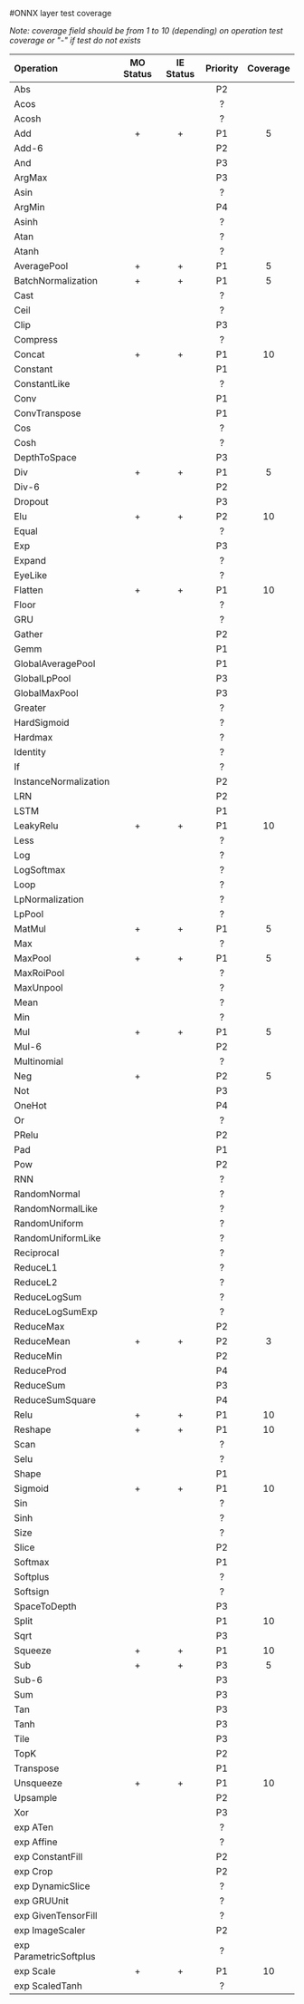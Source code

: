 #ONNX layer test coverage

*Note: coverage field should be from 1 to 10 (depending) on operation test coverage or "-" if test do not exists*

| Operation            | MO Status | IE Status | Priority | Coverage |  
|:---------------------|:---------:|:---------:|:--------:|:--------:|
|Abs                   |           |           |    P2    |          |
|Acos                  |           |           |    ?     |          |
|Acosh                 |           |           |    ?     |          |
|Add                   |     +     |     +     |    P1    |    5     |
|Add-6                 |           |           |    P2    |          |
|And                   |           |           |    P3    |          |
|ArgMax                |           |           |    P3    |          |
|Asin                  |           |           |    ?     |          |
|ArgMin                |           |           |    P4    |          |
|Asinh                 |           |           |    ?     |          |
|Atan                  |           |           |    ?     |          |
|Atanh                 |           |           |    ?     |          |
|AveragePool           |     +     |     +     |    P1    |    5     |
|BatchNormalization    |     +     |    +      |    P1    |     5    |
|Cast                  |           |           |    ?     |          |
|Ceil                  |           |           |    ?     |          |
|Clip                  |           |           |    P3    |          |
|Compress              |           |           |    ?     |          |
|Concat                |     +     |    +      |    P1    |    10    |
|Constant              |           |           |    P1    |          |
|ConstantLike          |           |           |    ?     |          |
|Conv                  |           |           |    P1    |          |
|ConvTranspose         |           |           |    P1    |          |
|Cos                   |           |           |    ?     |          |
|Cosh                  |           |           |    ?     |          |
|DepthToSpace          |           |           |    P3    |          |
|Div                   |     +     |     +     |    P1    |    5     |
|Div-6                 |           |           |    P2    |          |
|Dropout               |           |           |    P3    |          |
|Elu                   |     +     |    +      |    P2    |    10    |
|Equal                 |           |           |    ?     |          |
|Exp                   |           |           |    P3    |          |
|Expand                |           |           |    ?     |          |
|EyeLike               |           |           |    ?     |          |
|Flatten               |    +      |    +      |    P1    |    10    |
|Floor                 |           |           |    ?     |          |
|GRU                   |           |           |    ?     |          |
|Gather                |           |           |    P2    |          |
|Gemm                  |           |           |    P1    |          |
|GlobalAveragePool     |           |           |    P1    |          |
|GlobalLpPool          |           |           |    P3    |          |
|GlobalMaxPool         |           |           |    P3    |          |
|Greater               |           |           |    ?     |          |
|HardSigmoid           |           |           |    ?     |          |
|Hardmax               |           |           |    ?     |          |
|Identity              |           |           |    ?     |          |
|If                    |           |           |    ?     |          |
|InstanceNormalization |           |           |    P2    |          |
|LRN                   |           |           |    P2    |          |
|LSTM                  |           |           |    P1    |          |
|LeakyRelu             |     +     |     +     |    P1    |    10    |
|Less                  |           |           |    ?     |          |
|Log                   |           |           |    ?     |          |
|LogSoftmax            |           |           |    ?     |          |
|Loop                  |           |           |    ?     |          |
|LpNormalization       |           |           |    ?     |          |
|LpPool                |           |           |    ?     |          |
|MatMul                |     +     |     +     |    P1    |     5    |
|Max                   |           |           |    ?     |          |
|MaxPool               |     +     |     +     |    P1    |     5    |
|MaxRoiPool            |           |           |    ?     |          |
|MaxUnpool             |           |           |    ?     |          |
|Mean                  |           |           |    ?     |          |
|Min                   |           |           |    ?     |          |
|Mul                   |     +     |     +     |    P1    |     5    |
|Mul-6                 |           |           |    P2    |          |
|Multinomial           |           |           |    ?     |          |
|Neg                   |     +     |           |    P2    |     5    |
|Not                   |           |           |    P3    |          |
|OneHot                |           |           |    P4    |          |
|Or                    |           |           |    ?     |          |
|PRelu                 |           |           |    P2    |          |
|Pad                   |           |           |    P1    |          |
|Pow                   |           |           |    P2    |          |
|RNN                   |           |           |    ?     |          |
|RandomNormal          |           |           |    ?     |          |
|RandomNormalLike      |           |           |    ?     |          |
|RandomUniform         |           |           |    ?     |          |
|RandomUniformLike     |           |           |    ?     |          |
|Reciprocal            |           |           |    ?     |          |
|ReduceL1              |           |           |    ?     |          |
|ReduceL2              |           |           |    ?     |          |
|ReduceLogSum          |           |           |    ?     |          |
|ReduceLogSumExp       |           |           |    ?     |          |
|ReduceMax             |           |           |    P2    |          |
|ReduceMean            |     +     |     +     |    P2    |     3    |
|ReduceMin             |           |           |    P2    |          |
|ReduceProd            |           |           |    P4    |          |
|ReduceSum             |           |           |    P3    |          |
|ReduceSumSquare       |           |           |    P4    |          |
|Relu                  |     +     |     +     |    P1    |    10    |
|Reshape               |     +     |     +     |    P1    |    10    |
|Scan                  |           |           |    ?     |          |
|Selu                  |           |           |    ?     |          |
|Shape                 |           |           |    P1    |          |
|Sigmoid               |     +     |     +     |    P1    |    10    |
|Sin                   |           |           |    ?     |          |
|Sinh                  |           |           |    ?     |          |
|Size                  |           |           |    ?     |          |
|Slice                 |           |           |    P2    |          |
|Softmax               |           |           |    P1    |          |
|Softplus              |           |           |    ?     |          |
|Softsign              |           |           |    ?     |          |
|SpaceToDepth          |           |           |    P3    |          |
|Split                 |           |           |    P1    |    10    |
|Sqrt                  |           |           |    P3    |          |
|Squeeze               |     +     |     +     |    P1    |    10    |
|Sub                   |     +     |     +     |    P3    |     5    |
|Sub-6                 |           |           |    P3    |          |
|Sum                   |           |           |    P3    |          |
|Tan                   |           |           |    P3    |          |
|Tanh                  |           |           |    P3    |          |
|Tile                  |           |           |    P3    |          |
|TopK                  |           |           |    P2    |          |
|Transpose             |           |           |    P1    |          |
|Unsqueeze             |     +     |     +     |    P1    |    10    |
|Upsample              |           |           |    P2    |          |
|Xor                   |           |           |    P3    |          |
|exp ATen              |           |           |    ?     |          |
|exp Affine            |           |           |    ?     |          |
|exp ConstantFill      |           |           |    P2    |          |
|exp Crop              |           |           |    P2    |          |
|exp DynamicSlice      |           |           |    ?     |          |
|exp GRUUnit           |           |           |    ?     |          |
|exp GivenTensorFill   |           |           |    ?     |          |
|exp ImageScaler       |           |           |    P2    |          |
|exp ParametricSoftplus|           |           |    ?     |          |
|exp Scale             |     +     |     +     |    P1    |    10    |
|exp ScaledTanh        |           |           |    ?     |          |
